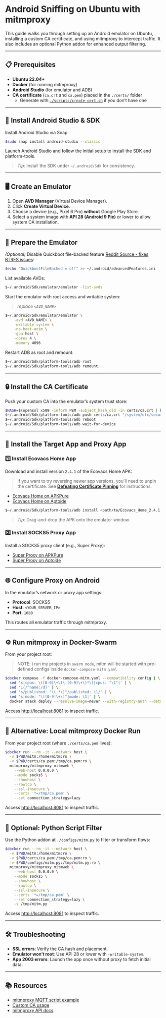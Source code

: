 # Android Sniffing on Ubuntu with mitmproxy

This guide walks you through setting up an Android emulator on Ubuntu, installing a custom CA certificate, and using mitmproxy to intercept traffic. It also includes an optional Python addon for enhanced output filtering.

---

## 📋 Prerequisites

-   **Ubuntu 22.04+**
-   **Docker** (for running mitmproxy)
-   **Android Studio** (for emulator and ADB)
-   **CA certificate** (`ca.crt` and `ca.pem`) placed in the `./certs/` folder
    -   Generate with [`./scripts/create-cert.sh`](https://github.com/MVladislav/bumper/blob/main/scripts/create-cert.sh) if you don’t have one

---

## 🚀 Install Android Studio & SDK

Install Android Studio via Snap:

```sh
$sudo snap install android-studio --classic
```

Launch Android Studio and follow the initial setup to install the SDK and platform-tools.

> _Tip:_ Install the SDK under `~/.android/Sdk` for consistency.

---

## 🖥️ Create an Emulator

1. Open **AVD Manager** (Virtual Device Manager).
2. Click **Create Virtual Device**.
3. Choose a device (e.g., Pixel 6 Pro) **without** Google Play Store.
4. Select a system image with **API 28 (Android 9 Pie)** or lower to allow system CA installation.

---

## 🔧 Prepare the Emulator

_(Optional)_ Disable Quickboot file-backed feature
[Reddit Source - fixes BTRFS issues](https://www.reddit.com/r/btrfs/comments/l8qu3l/comment/gowtd55/?utm_source=share&utm_medium=web2x&context=3):

```sh
$echo "QuickbootFileBacked = off" >> ~/.android/advancedFeatures.ini
```

List available AVDs:

```sh
$~/.android/Sdk/emulator/emulator -list-avds
```

Start the emulator with root access and writable system:

> _replace `<AVD_NAME>`_

```sh
$~/.android/Sdk/emulator/emulator \
    -avd <AVD_NAME> \
    -writable-system \
    -no-boot-anim \
    -gpu host \
    -cores 4 \
    -memory 4096
```

Restart ADB as root and remount:

```sh
$~/.android/Sdk/platform-tools/adb root
$~/.android/Sdk/platform-tools/adb remount
```

---

## 🔒 Install the CA Certificate

Push your custom CA into the emulator’s system trust store:

```sh
$HASH=$(openssl x509 -inform PEM -subject_hash_old -in certs/ca.crt | head -1)
$~/.android/Sdk/platform-tools/adb push certs/ca.crt "/system/etc/security/cacerts/${HASH}.0"
$~/.android/Sdk/platform-tools/adb reboot
$~/.android/Sdk/platform-tools/adb wait-for-device
```

---

## 📱 Install the Target App and Proxy App

### 1️⃣ Install Ecovacs Home App

Download and install version `2.4.1` of the Ecovacs Home APK:

> If you want to try reversing newer app versions,
> you'll need to unpin the certificate.
> See **[Defeating Certificate Pinning](../internals/certificate-unpinning-app.md)** for instructions.

-   [Ecovacs Home on APKPure](https://apkpure.net/ecovacs-home/com.eco.global.app/download/2.4.1)
-   [Ecovacs Home on Aptoide](https://ecovacs-home.en.aptoide.com/app)

```sh
$~/.android/Sdk/platform-tools/adb install <path/to/Ecovacs_Home_2.4.1.apk>
```

> _Tip:_ Drag-and-drop the APK onto the emulator window.

### 2️⃣ Install SOCKS5 Proxy App

Install a SOCKS5 proxy client (e.g., Super Proxy):

-   [Super Proxy on APKPure](https://apkpure.net/super-proxy/com.scheler.superproxy)
-   [Super Proxy on Aptoide](https://super-proxy-scheler-software.en.aptoide.com/app)

---

## 🌐 Configure Proxy on Android

In the emulator’s network or proxy app settings:

-   **Protocol**: SOCKS5
-   **Host**: `<YOUR_SERVER_IP>`
-   **Port**: `1080`

This routes all emulator traffic through mitmproxy.

---

## ⚙️ Run mitmproxy in Docker-Swarm

From your project root:

> NOTE: i run my projects in `swarm mode`,
> mitm will be started with pre-defined configs inside `docker-compose-mitm.yaml`

```sh
$docker compose -f docker-compose-mitm.yaml --compatibility config | \
  sed 's|cpus: \([0-9]\+\(\.[0-9]\+\)*\)|cpus: "\1"|' | \
  sed '1{/^name:/d}' | \
  sed 's/published: "\(.*\)"/published: \1/' | \
  sed 's|mode: "\([0-9]\+\)"|mode: \1|' | \
  docker stack deploy --resolve-image=never --with-registry-auth --detach=false --compose-file - mitm
```

Access [http://localhost:8081](http://localhost:8081) to inspect traffic.

---

## 🐳 Alternative: Local mitmproxy Docker Run

From your project root (where `./certs/ca.pem` lives):

```sh
$docker run --rm -it --network host \
  -v $PWD/mitm:/home/mitm:ro \
  -v $PWD/certs/ca.pem:/tmp/ca.pem:ro \
  mitmproxy/mitmproxy mitmweb \
    --web-host 0.0.0.0 \
    --mode socks5 \
    --showhost \
    --rawtcp \
    --ssl-insecure \
    --certs '*=/tmp/ca.pem' \
    --set connection_strategy=lazy
```

Access [http://localhost:8081](http://localhost:8081) to inspect traffic.

---

## 🐍 Optional: Python Script Filter

Use the Python addon at `./configs/mitm.py` to filter or transform flows:

```sh
$docker run --rm -it --network host \
  -v $PWD/mitm:/home/mitm:ro \
  -v $PWD/certs/ca.pem:/tmp/ca.pem:ro \
  -v $PWD/configs/mitm.py:/tmp/mitm.py:ro \
  mitmproxy/mitmproxy mitmweb \
    --web-host 0.0.0.0 \
    --mode socks5 \
    --showhost \
    --rawtcp \
    --ssl-insecure \
    --certs '*=/tmp/ca.pem' \
    --set connection_strategy=lazy \
    -s /tmp/mitm.py
```

Access [http://localhost:8081](http://localhost:8081) to inspect traffic.

---

## 🛠️ Troubleshooting

-   **SSL errors**: Verify the CA hash and placement.
-   **Emulator won’t root**: Use API 28 or lower with `-writable-system`.
-   **App 2003 errors**: Launch the app once without proxy to fetch initial data.

---

## 📚 Resources

-   [mitmproxy MQTT script example](https://github.com/nikitastupin/mitmproxy-mqtt-script)
-   [Custom CA usage](https://docs.mitmproxy.org/stable/concepts-certificates/#using-a-custom-certificate-authority)
-   [mitmproxy API docs](https://docs.mitmproxy.org/stable/api/)
